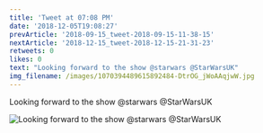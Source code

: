 ```yaml
---
title: 'Tweet at 07:08 PM'
date: '2018-12-05T19:08:27'
prevArticle: '2018-09-15_tweet-2018-09-15-11-38-15'
nextArticle: '2018-12-15_tweet-2018-12-15-21-31-23'
retweets: 0
likes: 0
text: "Looking forward to the show @starwars @StarWarsUK"
img_filename: /images/1070394489615892484-DtrOG_jWoAAqjwW.jpg
---
```

Looking forward to the show @starwars @StarWarsUK

![Looking forward to the show @starwars @StarWarsUK](/images/1070394489615892484-DtrOG_jWoAAqjwW.jpg "Looking forward to the show @starwars @StarWarsUK")
